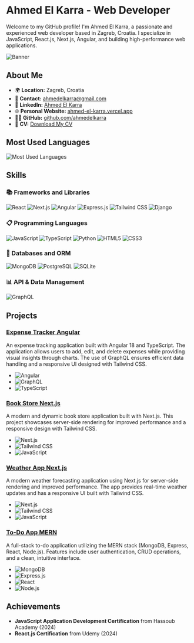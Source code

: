 # Ahmed El Karra - Web Developer

Welcome to my GitHub profile! I'm Ahmed El Karra, a passionate and experienced web developer based in Zagreb, Croatia. I specialize in JavaScript, React.js, Next.js, Angular, and building high-performance web applications.

![Banner](https://user-images.githubusercontent.com/27279740/164895446-7bcdb5b4-06dd-4763-aa96-80e0fbdf4667.png)

## About Me

- 🌍 **Location:** Zagreb, Croatia
- 📧 **Contact:** [ahmedelkarra@gmail.com](mailto:ahmedelkarra@gmail.com)
- 💼 **LinkedIn:** [Ahmed El Karra](https://www.linkedin.com/in/ahmed-el-karra-ab4629249)
- 🌐 **Personal Website:** [ahmed-el-karra.vercel.app](https://ahmed-el-karra-portfolio.vercel.app)
- 🧑‍💻 **GitHub:** [github.com/ahmedelkarra](https://github.com/ahmedelkarra)
- 📄 **CV:** [Download My CV](https://drive.google.com/file/d/15fkaAmG7cp7tXaVazh02cy3Qh_Mq8v4G/view?usp=sharing)

## Most Used Languages

![Most Used Languages](https://github-readme-stats.vercel.app/api/top-langs/?username=ahmedelkarra&layout=compact&theme=default)

## Skills

### 📚 Frameworks and Libraries

![React](https://img.shields.io/badge/React.js-85%25-blue?style=flat&logo=react&logoColor=white)
![Next.js](https://img.shields.io/badge/Next.js-82%25-black?style=flat&logo=next.js&logoColor=white)
![Angular](https://img.shields.io/badge/Angular-90%25-red?style=flat&logo=angular&logoColor=white)
![Express.js](https://img.shields.io/badge/Express.js-90%25-blue?style=flat&logo=express&logoColor=white)
![Tailwind CSS](https://img.shields.io/badge/Tailwind%20CSS-90%25-blue?style=flat&logo=tailwindcss&logoColor=white)
![Django](https://img.shields.io/badge/Django-75%25-green?style=flat&logo=django&logoColor=white)

### 📋 Programming Languages

![JavaScript](https://img.shields.io/badge/JavaScript-90%25-yellow?style=flat&logo=javascript&logoColor=white)
![TypeScript](https://img.shields.io/badge/TypeScript-85%25-blue?style=flat&logo=typescript&logoColor=white)
![Python](https://img.shields.io/badge/Python-80%25-blue?style=flat&logo=python&logoColor=white)
![HTML5](https://img.shields.io/badge/HTML5-85%25-orange?style=flat&logo=html5&logoColor=white)
![CSS3](https://img.shields.io/badge/CSS3-90%25-blue?style=flat&logo=css3&logoColor=white)

### 💾 Databases and ORM

![MongoDB](https://img.shields.io/badge/MongoDB-80%25-green?style=flat&logo=mongodb&logoColor=white)
![PostgreSQL](https://img.shields.io/badge/PostgreSQL-70%25-blue?style=flat&logo=postgresql&logoColor=white)
![SQLite](https://img.shields.io/badge/SQLite-70%25-blue?style=flat&logo=sqlite&logoColor=white)

### 📊 API & Data Management

![GraphQL](https://img.shields.io/badge/GraphQL-75%25-e10098?style=flat&logo=graphql&logoColor=white)

## Projects

### [Expense Tracker Angular](https://github.com/ahmedelkarra/tracking_expenses_django)
An expense tracking application built with Angular 18 and TypeScript. The application allows users to add, edit, and delete expenses while providing visual insights through charts. The use of GraphQL ensures efficient data handling and a responsive UI designed with Tailwind CSS.
- ![Angular](https://img.shields.io/badge/-Angular-red?style=flat&logo=angular&logoColor=white)
- ![GraphQL](https://img.shields.io/badge/-GraphQL-e10098?style=flat&logo=graphql&logoColor=white)
- ![TypeScript](https://img.shields.io/badge/-TypeScript-blue?style=flat&logo=typescript&logoColor=white)

### [Book Store Next.js](https://github.com/ahmedelkarra/book-store-next-js)
A modern and dynamic book store application built with Next.js. This project showcases server-side rendering for improved performance and a responsive design with Tailwind CSS.
- ![Next.js](https://img.shields.io/badge/-Next.js-black?style=flat&logo=next.js&logoColor=white)
- ![Tailwind CSS](https://img.shields.io/badge/-Tailwind%20CSS-blue?style=flat&logo=tailwindcss&logoColor=white)
- ![JavaScript](https://img.shields.io/badge/-JavaScript-yellow?style=flat&logo=javascript&logoColor=white)

### [Weather App Next.js](https://github.com/ahmedelkarra/weather-app-next-js)
A modern weather forecasting application using Next.js for server-side rendering and improved performance. The app provides real-time weather updates and has a responsive UI built with Tailwind CSS.
- ![Next.js](https://img.shields.io/badge/-Next.js-black?style=flat&logo=next.js&logoColor=white)
- ![Tailwind CSS](https://img.shields.io/badge/-Tailwind%20CSS-blue?style=flat&logo=tailwindcss&logoColor=white)
- ![JavaScript](https://img.shields.io/badge/-JavaScript-yellow?style=flat&logo=javascript&logoColor=white)

### [To-Do App MERN](https://github.com/ahmedelkarra/to-do-app-mern-stack)
A full-stack to-do application utilizing the MERN stack (MongoDB, Express, React, Node.js). Features include user authentication, CRUD operations, and a clean, intuitive interface.
- ![MongoDB](https://img.shields.io/badge/-MongoDB-green?style=flat&logo=mongodb&logoColor=white)
- ![Express.js](https://img.shields.io/badge/-Express.js-blue?style=flat&logo=express&logoColor=white)
- ![React](https://img.shields.io/badge/-React.js-blue?style=flat&logo=react&logoColor=white)
- ![Node.js](https://img.shields.io/badge/-Node.js-green?style=flat&logo=node.js&logoColor=white)

## Achievements

- **JavaScript Application Development Certification** from Hassoub Academy (2024)
- **React.js Certification** from Udemy (2024)
